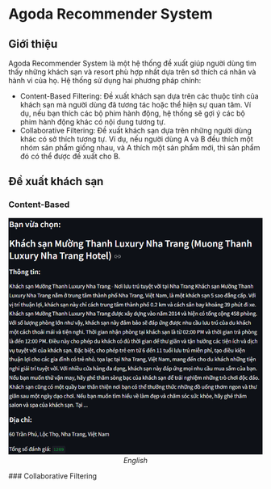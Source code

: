 # Agoda Recommender System
## Giới thiệu
Agoda Recommender System là một hệ thống đề xuất giúp người dùng tìm thấy những khách sạn và resort phù hợp nhất dựa trên sở thích cá nhân và hành vi của họ. Hệ thống sử dụng hai phương pháp chính:
* Content-Based Filtering: Đề xuất khách sạn dựa trên các thuộc tính của khách sạn mà người dùng đã tương tác hoặc thể hiện sự quan tâm. Ví dụ, nếu bạn thích các bộ phim hành động, hệ thống sẽ gợi ý các bộ phim hành động khác có nội dung tương tự.
* Collaborative Filtering: Đề xuất khách sạn dựa trên những người dùng khác có sở thích tương tự. Ví dụ, nếu người dùng A và B đều thích một nhóm sản phẩm giống nhau, và A thích một sản phẩm mới, thì sản phẩm đó có thể được đề xuất cho B.
## Đề xuất khách sạn
### Content-Based
<p align="center">
  <img src="demo/content_based/choose_hotel.png" width=800><br/>
  <i>English</i>
</p>
### Collaborative Filtering
